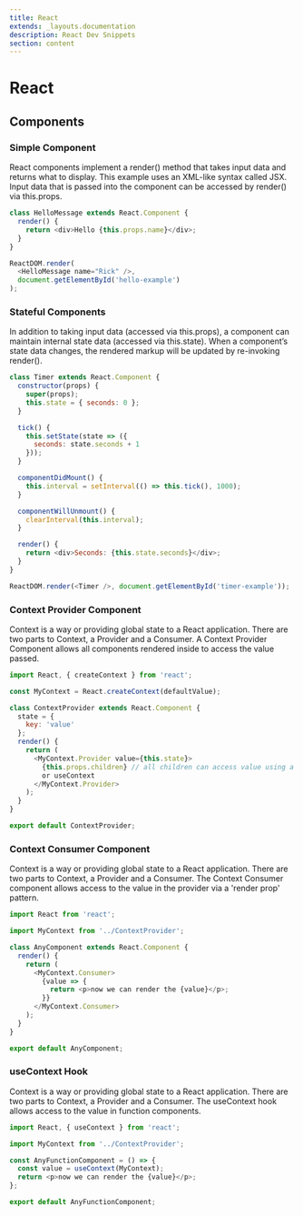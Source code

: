 ```yaml
---
title: React
extends: _layouts.documentation
description: React Dev Snippets
section: content
---
```


# React

## Components

### Simple Component

React components implement a render() method that takes input data and returns what to display. This example uses an XML-like syntax called JSX. Input data that is passed into the component can be accessed by render() via this.props.

```javascript
class HelloMessage extends React.Component {
  render() {
    return <div>Hello {this.props.name}</div>;
  }
}

ReactDOM.render(
  <HelloMessage name="Rick" />,
  document.getElementById('hello-example')
);
```

### Stateful Components

In addition to taking input data (accessed via this.props), a component can maintain internal state data (accessed via this.state). When a component’s state data changes, the rendered markup will be updated by re-invoking render().

```javascript
class Timer extends React.Component {
  constructor(props) {
    super(props);
    this.state = { seconds: 0 };
  }

  tick() {
    this.setState(state => ({
      seconds: state.seconds + 1
    }));
  }

  componentDidMount() {
    this.interval = setInterval(() => this.tick(), 1000);
  }

  componentWillUnmount() {
    clearInterval(this.interval);
  }

  render() {
    return <div>Seconds: {this.state.seconds}</div>;
  }
}

ReactDOM.render(<Timer />, document.getElementById('timer-example'));
```

### Context Provider Component

Context is a way or providing global state to a React application. There are two parts to Context, a Provider and a Consumer. A Context Provider Component allows all components rendered inside to access the value passed.

```javascript
import React, { createContext } from 'react';

const MyContext = React.createContext(defaultValue);

class ContextProvider extends React.Component {
  state = {
    key: 'value'
  };
  render() {
    return (
      <MyContext.Provider value={this.state}>
        {this.props.children} // all children can access value using a consumer
        or useContext
      </MyContext.Provider>
    );
  }
}

export default ContextProvider;
```

### Context Consumer Component

Context is a way or providing global state to a React application. There are two parts to Context, a Provider and a Consumer. The Context Consumer component allows access to the value in the provider via a 'render prop' pattern.

```javascript
import React from 'react';

import MyContext from '../ContextProvider';

class AnyComponent extends React.Component {
  render() {
    return (
      <MyContext.Consumer>
        {value => {
          return <p>now we can render the {value}</p>;
        }}
      </MyContext.Consumer>
    );
  }
}

export default AnyComponent;
```

### useContext Hook

Context is a way or providing global state to a React application. There are two parts to Context, a Provider and a Consumer. The useContext hook allows access to the value in function components.

```javascript
import React, { useContext } from 'react';

import MyContext from '../ContextProvider';

const AnyFunctionComponent = () => {
  const value = useContext(MyContext);
  return <p>now we can render the {value}</p>;
};

export default AnyFunctionComponent;
```

